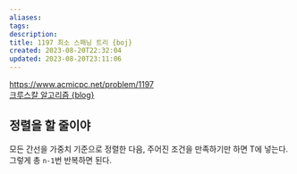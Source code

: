```yaml
---
aliases: 
tags: 
description:
title: 1197 최소 스패닝 트리 {boj}
created: 2023-08-20T22:32:04
updated: 2023-08-20T23:11:06
---
```

<https://www.acmicpc.net/problem/1197>  
[크루스칼 알고리즘 {blog}](https://ongveloper.tistory.com/376)

## 정렬을 할 줄이야

모든 간선을 가중치 기준으로 정렬한 다음, 주어진 조건을 만족하기만 하면 T에 넣는다. 그렇게 총 `n-1`번 반복하면 된다.
